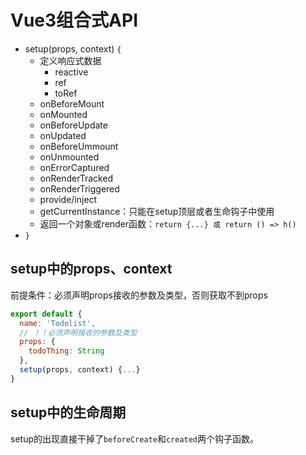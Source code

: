 # Vue3组合式API
- setup(props, context) `{`
  - 定义响应式数据
    - reactive
    - ref
    - toRef
  - onBeforeMount
  - onMounted
  - onBeforeUpdate
  - onUpdated
  - onBeforeUmmount
  - onUnmounted
  - onErrorCaptured
  - onRenderTracked
  - onRenderTriggered
  - provide/inject
  - getCurrentInstance：只能在setup顶层或者生命钩子中使用
  - 返回一个对象或render函数：`return {...} 或 return () => h()`
- `}`

## setup中的props、context
前提条件：必须声明props接收的参数及类型，否则获取不到props
``` js
export default {
  name: 'Todolist',
  // ！！必须声明接收的参数及类型
  props: {
    todoThing: String
  },
  setup(props, context) {...}
}
```

## setup中的生命周期
setup的出现直接干掉了`beforeCreate`和`created`两个钩子函数。







